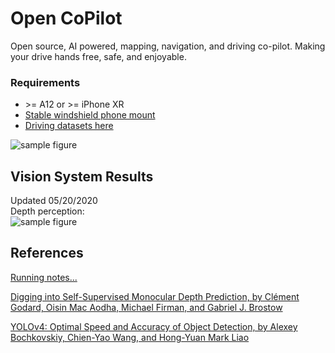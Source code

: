# Open CoPilot
Open source, AI powered, mapping, navigation, and driving co-pilot. Making your drive hands free, safe, and enjoyable.

### Requirements
* \>= A12 or \>= iPhone XR
* [Stable windshield phone mount](https://www.amazon.com/gp/product/B076B27WP6/ref=ppx_yo_dt_b_asin_title_o02_s00?ie=UTF8&psc=1)
* [Driving datasets here](https://drive.google.com/drive/folders/11yfNjvbjhFcDX8XGV5KuQgLBxKy40J9Y?usp=sharing)

![sample figure](https://github.com/blakete/Open-CoPilot/blob/master/pictures/phone-mounted-vertical.png)

## Vision System Results
Updated 05/20/2020<br/>
Depth perception:<br/>
![sample figure](https://github.com/blakete/Open-CoPilot/blob/master/initial-results.gif)

## References
[Running notes...](https://docs.google.com/document/d/1BoW7_TKAKsI0n-vwv7Fziyctg6jCQ8d4w3IcRLpaUX8/edit?usp=sharing)

[Digging into Self-Supervised Monocular Depth Prediction, by Clément Godard, Oisin Mac Aodha, Michael Firman, and Gabriel J. Brostow](https://github.com/nianticlabs/monodepth2)

[YOLOv4: Optimal Speed and Accuracy of Object Detection, by Alexey Bochkovskiy, Chien-Yao Wang, and Hong-Yuan Mark Liao](https://arxiv.org/abs/2004.10934)



